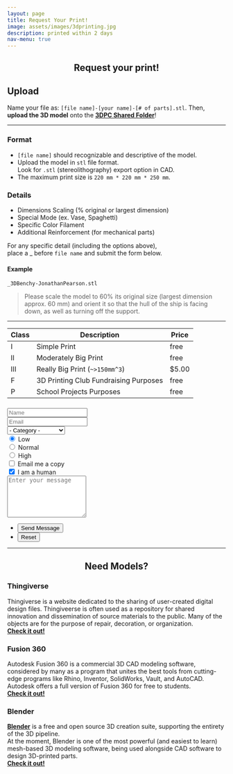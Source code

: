 ```yaml
---
layout: page
title: Request Your Print!
image: assets/images/3dprinting.jpg
description: printed within 2 days
nav-menu: true
---
```


<!-- Main -->
<div id="main" class="alt">

<!-- One -->
<section id="one">
	<div class="inner">
		

<h1><center>Request your print!</center></h1>

<h2 id="content">Upload</h2>
<p>
	Name your file as:
		<code>[file name]-[your name]-[# of parts].stl</code>.
		Then, <strong>upload the 3D model</strong> onto the <b><a href="https://drive.google.com/drive/folders/1-ehtsKHGhbgK0R_gDrfr2BErHy9SXPU-?usp=sharing">3DPC Shared Folder</a></b>!	
</p>

<hr class="breakline1" />

<div class="row">
	<div class="6u 12u$(small)">
		<h3>Format</h3>
		<p>
			<ul>
				<li><code>[file name]</code> should recognizable and descriptive of the model.</li>
				<li>Upload the model in <code>stl</code> file format.  <br>
				Look for <code>.stl</code> (stereolithography) export option in CAD.</li>
				<li>The maximum print size is <code>220 mm * 220 mm * 250 mm</code>.</li>
			</ul>
		</p>
	</div>
	<div class="6u$ 12u$(small)">
		<h3>Details</h3>
		<p>
		<ul>
			<li>Dimensions Scaling (% original or largest dimension)</li>
			<li>Special Mode (ex. Vase, Spaghetti)</li>
			<li>Specific Color Filament</li>
			<li>Additional Reinforcement (for mechanical parts)</li>
		</ul>
		For any specific detail (including the options above), <br> 
		place a _ before <code>file name</code> and submit the form below.
		</p>
		<h4>Example</h4>
		<code>_3DBenchy-JonathanPearson.stl</code> <br>
		<blockquote>Please scale the model to 60% its original size (largest dimension approx. 60 mm) and orient it so that the hull of the ship is facing down, as well as turning off the support.</blockquote>
	</div>
</div>

<hr class="breakline2" />

<div class="row uniform">

<!-- Table -->

<div class="table-wrapper">
	<table>
		<thead>
			<tr>
				<th>Class</th>
				<th>Description</th>
				<th>Price</th>
			</tr>
		</thead>
		<tbody>
			<tr>
				<td>I</td>
				<td>Simple Print</td>
				<td>free</td>
			</tr>
			<tr>
				<td>II</td>
				<td>Moderately Big Print</td>
				<td>free</td>
			</tr>
			<tr>
				<td>III</td>
				<td>Really Big Print (<code>~>150mm^3</code>)</td>
				<td>$5.00</td>
			</tr>
			<tr>
				<td>F</td>
				<td>3D Printing Club Fundraising Purposes</td>
				<td>free</td>
			</tr>
			<tr>
				<td>P</td>
				<td>School Projects Purposes</td>
				<td>free</td>
			</tr>
		</tbody>
	</table>
</div>

<!-- Form -->

<h3></h3>
<h3></h3>

<form method="post" action="#">
	<div class="row uniform">
		<div class="6u 12u$(xsmall)">
			<input type="text" name="demo-name" id="demo-name" value="" placeholder="Name" />
		</div>
		<div class="6u$ 12u$(xsmall)">
			<input type="email" name="demo-email" id="demo-email" value="" placeholder="Email" />
		</div>
		<!-- Break -->
		<div class="12u$">
			<div class="select-wrapper">
				<select name="demo-category" id="demo-category">
					<option value="">- Category -</option>
					<option value="1">Manufacturing</option>
					<option value="1">Shipping</option>
					<option value="1">Administration</option>
					<option value="1">Human Resources</option>
				</select>
			</div>
		</div>
		<!-- Break -->
		<div class="4u 12u$(small)">
			<input type="radio" id="demo-priority-low" name="demo-priority" checked>
			<label for="demo-priority-low">Low</label>
		</div>
		<div class="4u 12u$(small)">
			<input type="radio" id="demo-priority-normal" name="demo-priority">
			<label for="demo-priority-normal">Normal</label>
		</div>
		<div class="4u$ 12u$(small)">
			<input type="radio" id="demo-priority-high" name="demo-priority">
			<label for="demo-priority-high">High</label>
		</div>
		<!-- Break -->
		<div class="6u 12u$(small)">
			<input type="checkbox" id="demo-copy" name="demo-copy">
			<label for="demo-copy">Email me a copy</label>
		</div>
		<div class="6u$ 12u$(small)">
			<input type="checkbox" id="demo-human" name="demo-human" checked>
			<label for="demo-human">I am a human</label>
		</div>
		<!-- Break -->
		<div class="12u$">
			<textarea name="demo-message" id="demo-message" placeholder="Enter your message" rows="6"></textarea>
		</div>
		<!-- Break -->
		<div class="12u$">
			<ul class="actions">
				<li><input type="submit" value="Send Message" class="special" /></li>
				<li><input type="reset" value="Reset" /></li>
			</ul>
		</div>
	</div>
</form>

</div>

<hr class="breakline3" />

<h1><center>Need Models?</center></h1>
<div class="row uniform">
	<!-- Break -->
	<div class="4u 12u$(medium)">
		<h3>Thingiverse</h3>
		<p>Thingiverse is a website dedicated to the sharing of user-created digital design files. Thingiveerse is often used as a repository for shared innovation and dissemination of source materials to the public. Many of the objects are for the purpose of repair, decoration, or organization.
		<br>
		<b><a href="https://www.thingiverse.com/">Check it out!</a></b>
		</p>
	</div>
	<div class="4u 12u$(medium)">
		<h3>Fusion 360</h3>
		<p>Autodesk Fusion 360 is a commercial 3D CAD modeling software, considered by many as a program that unites the best tools from cutting-edge programs like Rhino, Inventor, SolidWorks, Vault, and AutoCAD. Autodesk offers a full version of Fusion 360 for free to students. 
		<br>
		<b><a href="https://www.autodesk.com/products/fusion-360/overview">Check it out!</a></b>
		</p>
	</div>
	<div class="4u$ 12u$(medium)">
		<h3>Blender</h3>
		<p>
		<b><a href="https://www.blender.org/">Blender</a></b> is a free and open source 3D creation suite, supporting the entirety of the 3D pipeline. <br>
		At the moment, Blender is one of the most powerful (and easiest to learn) mesh-based 3D modeling software, being used alongside CAD software to design 3D-printed parts. 
		<br>
		<b><a href="https://www.youtube.com/watch?v=MF1qEhBSfq4">Check it out!</a></b>
		</p>
	</div>
</div>
